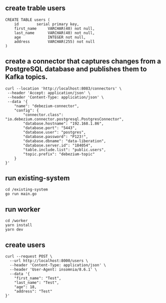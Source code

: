 ## create trable users

```
CREATE TABLE users (
    id        serial primary key,
    first_name     VARCHAR(40) not null,
    last_name      VARCHAR(40) not null,
    age            INTEGER not null,
    address        VARCHAR(255) not null
)

```

## create a connector that captures changes from a PostgreSQL database and publishes them to Kafka topics.

```
curl --location 'http://localhost:8083/connectors' \
 --header 'Accept: application/json' \
 --header 'Content-Type: application/json' \
 --data '{
    "name": "debezium-connector",
    "config": {
        "connector.class": "io.debezium.connector.postgresql.PostgresConnector",
        "database.hostname": "192.168.1.86",
        "database.port": "5443",
        "database.user": "postgres",
        "database.password": "P123!",
        "database.dbname": "data-liberation",
        "database.server.id": "184054",
        "table.include.list": "public.users",
        "topic.prefix": "debezium-topic"
    }
}'
```

## run existing-system

```
cd /existing-system
go run main.go
```

## run worker

```
cd /worker
yarn install
yarn dev
```

## create users

```
curl --request POST \
  --url http://localhost:8000/users \
  --header 'Content-Type: application/json' \
  --header 'User-Agent: insomnia/8.6.1' \
  --data '{
	"first_name": "Test",
	"last_name": "Test",
	"age": 18,
	"address": "Test"
}'
```
